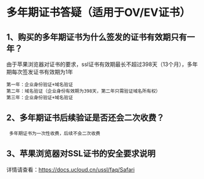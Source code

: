 # 多年期证书答疑（适用于OV/EV证书）

## 1、购买的多年期证书为什么签发的证书有效期只有一年？
   由于苹果浏览器对证书的要求，ssl证书有效期最长不超过398天（13个月），多年期每次签发证书有效期为1年
    
    第一年：企业身份验证+域名验证
    第二年：域名验证（企业身份有效期为398天，第二年只需验证域名所有权）
    第三年：企业身份验证+域名验证
   
 ## 2、多年期证书后续验证是否还会二次收费？
     
     多年期证书为一次性收费，后续不会二次收费
     
## 3、苹果浏览器对SSL证书的安全要求说明

详情请查看：https://docs.ucloud.cn/ussl/faq/Safari





    
    
    
    
